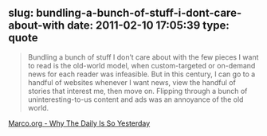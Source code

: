 slug: bundling-a-bunch-of-stuff-i-dont-care-about-with
date: 2011-02-10 17:05:39
type: quote
---

> Bundling a bunch of stuff I don’t care about with the few pieces I want to read is the old-world model, when custom-targeted or on-demand news for each reader was infeasible. But in this century, I can go to a handful of websites whenever I want news, view the handful of stories that interest me, then move on. Flipping through a bunch of uninteresting-to-us content and ads was an annoyance of the old world.

[Marco.org - Why The Daily Is So Yesterday](http://www.marco.org/3201099588)
